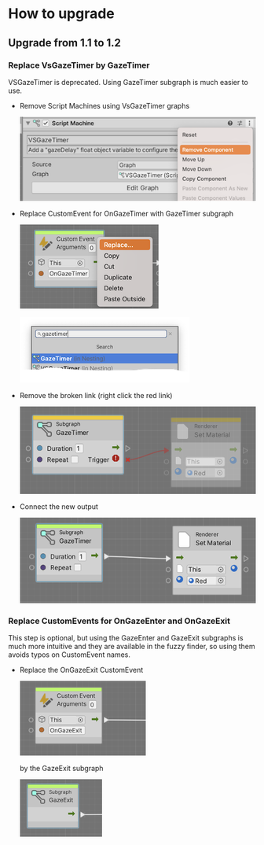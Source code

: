# How to upgrade

## Upgrade from 1.1 to 1.2

### Replace VsGazeTimer by GazeTimer

VSGazeTimer is deprecated. Using GazeTimer subgraph is much easier to use.

* Remove Script Machines using VsGazeTimer graphs

  ![Remove VSGazeTimer](Screenshots/RemoveVSGazeTimer.png)

* Replace CustomEvent for OnGazeTimer with GazeTimer subgraph

  ![Replace OnGazeTimer](Screenshots/OnGazeTimerReplace.png)

  ![by GazeTimer](Screenshots/OnGazeTimerReplaceByGazeTimer.png)

* Remove the broken link (right click the red link)

  ![Remove broken link](Screenshots/OnGazeTimerReplaceRemoveBroken.png)

* Connect the new output

  ![Connect the new output](Screenshots/OnGazeTimerReplaceConnectOutput.png)

### Replace CustomEvents for OnGazeEnter and OnGazeExit

This step is optional, but using the GazeEnter and GazeExit subgraphs is much more intuitive and they are available in the fuzzy finder, so using them avoids typos on CustomEvent names.

* Replace the OnGazeExit CustomEvent

  ![OnGazeExit](Screenshots/OnGazeExit.png)

  by the GazeExit subgraph

  ![GazeExit](Screenshots/GazeExit.png)
